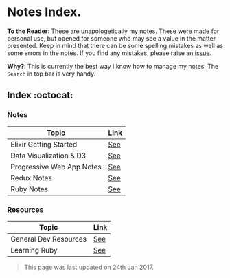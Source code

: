 # Notes Index.

__To the Reader__: These are unapologetically my notes. These were made for personal use, but opened for someone who may see a value in the matter presented. Keep in mind that there can be some spelling mistakes as well as some errors in the notes. If you find any mistakes, please raise an [issue](https://github.com/FalloutX/notes/issues).

__Why?__: This is currently the best way I know how to manage my notes. The `Search` in top bar is very handy.

## Index   :octocat:

### Notes

 Topic | Link  
--|---
Elixir Getting Started | [See](notes/elixir_getting_started.md)    
Data Visualization & D3| [See](notes/datavis_notes.md)
Progressive Web App Notes|[See](notes/pwa_notes.md)
Redux Notes|[See](notes/redux_notes.md)  
Ruby Notes| [See](notes/ruby/index.md)

### Resources
Topic | Link   
--|---
General Dev Resources | [See](resources/general_dev_resources.md)
Learning Ruby | [See](resources/learning_ruby.md)

> This page was last updated on 24th Jan 2017.
